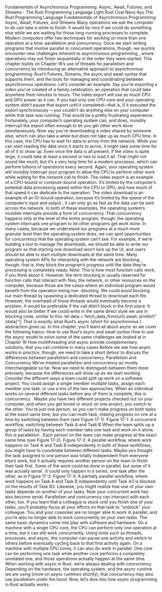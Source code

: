 Fundamentals of Asynchronous Programming: Async, Await, Futures, and Streams - The Rust Programming Language
Light
Rust
Coal
Navy
Ayu
The Rust Programming Language
Fundamentals of Asynchronous Programming: Async, Await, Futures, and Streams
Many operations we ask the computer to do can take a while to finish. It would
be nice if we could do something else while we are waiting for those
long-running processes to complete. Modern computers offer two techniques for
working on more than one operation at a time: parallelism and concurrency. Once
we start writing programs that involve parallel or concurrent operations,
though, we quickly encounter new challenges inherent to
asynchronous
programming
, where operations may not finish sequentially in the order they
were started. This chapter builds on Chapter 16’s use of threads for parallelism
and concurrency by introducing an alternative approach to asynchronous
programming: Rust’s Futures, Streams, the
async
and
await
syntax that
supports them, and the tools for managing and coordinating between asynchronous
operations.
Let’s consider an example. Say you’re exporting a video you’ve created of a
family celebration, an operation that could take anywhere from minutes to hours.
The video export will use as much CPU and GPU power as it can. If you had only
one CPU core and your operating system didn’t pause that export until it
completed—that is, if it executed the export
synchronously
—you couldn’t do
anything else on your computer while that task was running. That would be a
pretty frustrating experience. Fortunately, your computer’s operating system
can, and does, invisibly interrupt the export often enough to let you get other
work done simultaneously.
Now say you’re downloading a video shared by someone else, which can also take a
while but does not take up as much CPU time. In this case, the CPU has to wait
for data to arrive from the network. While you can start reading the data once
it starts to arrive, it might take some time for all of it to show up. Even once
the data is all present, if the video is quite large, it could take at least a
second or two to load it all. That might not sound like much, but it’s a very
long time for a modern processor, which can perform billions of operations every
second. Again, your operating system will invisibly interrupt your program to
allow the CPU to perform other work while waiting for the network call to
finish.
The video export is an example of a
CPU-bound
or
compute-bound
operation.
It’s limited by the computer’s potential data processing speed within the CPU or
GPU, and how much of that speed it can dedicate to the operation. The video
download is an example of an
IO-bound
operation, because it’s limited by the
speed of the computer’s
input and output
; it can only go as fast as the data
can be sent across the network.
In both of these examples, the operating system’s invisible interrupts provide a
form of concurrency. That concurrency happens only at the level of the entire
program, though: the operating system interrupts one program to let other
programs get work done. In many cases, because we understand our programs at a
much more granular level than the operating system does, we can spot
opportunities for concurrency that the operating system can’t see.
For example, if we’re building a tool to manage file downloads, we should be
able to write our program so that starting one download won’t lock up the UI,
and users should be able to start multiple downloads at the same time. Many
operating system APIs for interacting with the network are
blocking
, though;
that is, they block the program’s progress until the data they’re processing is
completely ready.
Note: This is how
most
function calls work, if you think about it. However,
the term
blocking
is usually reserved for function calls that interact with
files, the network, or other resources on the computer, because those are the
cases where an individual program would benefit from the operation being
non
-blocking.
We could avoid blocking our main thread by spawning a dedicated thread to
download each file. However, the overhead of those threads would eventually
become a problem. It would be preferable if the call didn’t block in the first
place. It would also be better if we could write in the same direct style we use
in blocking code, similar to this:
let data = fetch_data_from(url).await;
println!("{data}");
That is exactly what Rust’s
async
(short for
asynchronous
) abstraction gives
us. In this chapter, you’ll learn all about async as we cover the following
topics:
How to use Rust’s
async
and
await
syntax
How to use the async model to solve some of the same challenges we looked at
in Chapter 16
How multithreading and async provide complementary solutions, that you can
combine in many cases
Before we see how async works in practice, though, we need to take a short
detour to discuss the differences between parallelism and concurrency.
Parallelism and Concurrency
We’ve treated parallelism and concurrency as mostly interchangeable so far. Now
we need to distinguish between them more precisely, because the differences will
show up as we start working.
Consider the different ways a team could split up work on a software project.
You could assign a single member multiple tasks, assign each member one task, or
use a mix of the two approaches.
When an individual works on several different tasks before any of them is
complete, this is
concurrency
. Maybe you have two different projects checked
out on your computer, and when you get bored or stuck on one project, you switch
to the other. You’re just one person, so you can’t make progress on both tasks
at the exact same time, but you can multi-task, making progress on one at a time
by switching between them (see Figure 17-1).
Figure 17-1: A concurrent workflow, switching between Task A and Task B
When the team splits up a group of tasks by having each member take one task and
work on it alone, this is
parallelism
. Each person on the team can make
progress at the exact same time (see Figure 17-2).
Figure 17-2: A parallel workflow, where work happens on Task A and Task B independently
In both of these workflows, you might have to coordinate between different
tasks. Maybe you
thought
the task assigned to one person was totally
independent from everyone else’s work, but it actually requires another person
on the team to finish their task first. Some of the work could be done in
parallel, but some of it was actually
serial
: it could only happen in a
series, one task after the other, as in Figure 17-3.
Figure 17-3: A partially parallel workflow, where work happens on Task A and Task B independently until Task A3 is blocked on the results of Task B3.
Likewise, you might realize that one of your own tasks depends on another of
your tasks. Now your concurrent work has also become serial.
Parallelism and concurrency can intersect with each other, too. If you learn
that a colleague is stuck until you finish one of your tasks, you’ll probably
focus all your efforts on that task to “unblock” your colleague. You and your
coworker are no longer able to work in parallel, and you’re also no longer able
to work concurrently on your own tasks.
The same basic dynamics come into play with software and hardware. On a machine
with a single CPU core, the CPU can perform only one operation at a time, but it
can still work concurrently. Using tools such as threads, processes, and async,
the computer can pause one activity and switch to others before eventually
cycling back to that first activity again. On a machine with multiple CPU cores,
it can also do work in parallel. One core can be performing one task while
another core performs a completely unrelated one, and those operations actually
happen at the same time.
When working with async in Rust, we’re always dealing with concurrency.
Depending on the hardware, the operating system, and the async runtime we are
using (more on async runtimes shortly), that concurrency may also use parallelism
under the hood.
Now, let’s dive into how async programming in Rust actually works.